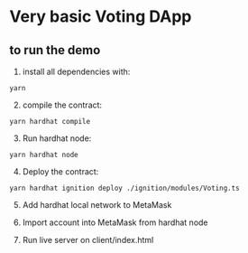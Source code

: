 
# Very basic Voting DApp

## to run the demo

1. install all dependencies with:

```shell
yarn
```

2. compile the contract:

```shell
yarn hardhat compile
```

3. Run hardhat node:

```shell
yarn hardhat node
```

4. Deploy the contract:

```shell
yarn hardhat ignition deploy ./ignition/modules/Voting.ts
```

5. Add hardhat local network to MetaMask

6. Import account into MetaMask from hardhat node

7. Run live server on client/index.html

